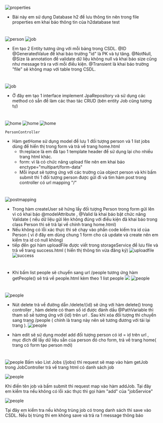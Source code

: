 ![properties](img\properties.png)
- Bài này em sử dụng Database h2 để lưu thông tin nên trong file properties em khai báo thông tin của h2database test
#
![person](img\model_person.png)
![job](img\model_job.png)
- Em tạo 2 Entity tương ứng với mỗi bảng trong CSDL.
@ID @GeneratedValue để khai báo trường "id" là PK và tự tăng.
@NotNull, @Size là annotation để validate dữ liệu không null và khai báo size cũng như message trả ra với mỗi điều kiện.
@Transient là khai báo trường "file" sẽ không map với table trong CSDL.
#
![job](img\service.png)
- Ở đây em tạo 1 interface implement JpaRepository và sử dụng các method có sẵn để làm các thao tác CRUD (bên entity Job cũng tương tự)
#
![home](img\home.png)
![home](img\controller_home.png)
![home](img\homehtml.png)

`` PersonController ``
- Hàm getHome sử dụng model để lưu 1 đối tượng person và 1 list jobs dùng để hiển thị trong form và trả về trang home.html 
  - th:replace là em đã tạo 1 template header để sử dụng lại cho nhiều trang html khác.
  - form: vì là có chức năng upload file nên em khai báo enctype="multipart/form-data"
  - Mỗi input sẽ tương ứng với các trường của object person và khi bấm submit thì 1 đối tượng person được gửi đi và tìm hàm post trong controller có url mapping "/"

#
![postmapping](img\controller_post.png)
- Trong hàm createUser sẽ hứng lấy đối tượng Person trong form gửi lên vì có khai báo @modelAttribute , @Valid là khai báo bật chức năng Validate ( nếu dữ liệu gửi lên không đúng với điều kiện đã khai báo trong class Person thì sẽ trả lại về chính trang home.html)
- Nếu không có lỗi xác thực thì sẽ chạy vào phần code kiểm tra id của Person ( vì ở đây em dùng chung 1 form cho cả update và create nên em kiểm tra id có null không)
- tiếp đến gọi hàm uploadFile được viết trong storageService để lưu file và trả về trang success.html ( hiển thị thông tin vừa đăng ký)
![uploadfile](img\uploadfile.png)
![success](img\success.png)
#

- Khi bấm list people sẽ chuyển sang url /people tương ứng hàm getPeople() sẽ trả về people.html kèm theo 1 list people
![](img\controller_people.png)
![people](img\people.png)

# 
![people](img\deleteupdatehtml.png)
- Nút delete trả về đường dẫn /delete/{id} sẽ ứng với hàm delete() trong controller , hàm delete có tham số id được đánh dấu @PathVariable thì tham số sẽ tương ứng với {id} trên url . Sau khi xóa đối tượng thì chuyển sang trang /people ( chính là trang này nên sẽ tương đương với tải lại trang ).
![people](img\edit_delete.png) 

- hàm edit sẽ sử dụng model add đối tượng person có id = id trên url , mục đích để lấy dữ liệu sẵn của person đó cho form, trả về trang home( trang có form tạo person mới)

#
#

![people](img\controller_job.png) 
Bấm vào List Jobs (/jobs) thì request sẽ map vào hàm getJob trong JobController trả về trang html có danh sách job

![people](img\jobs.png) 

Khi điền tên job và bấm submit thì request map vào hàm addJob. Tại đây em kiểm tra nếu không có lỗi xác thực thì gọi hàm "add" của "jobService" 

![people](img\jobSerivce.png) 

Tại đây em kiểm tra nếu không trùng job có trong danh sách thì save vào CSDL.
Nếu bị trùng thì em không save và trả ra 1 message thông báo 

